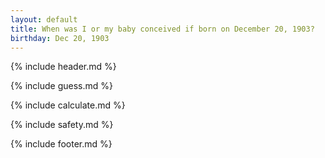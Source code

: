 ```yaml
---
layout: default
title: When was I or my baby conceived if born on December 20, 1903?
birthday: Dec 20, 1903
---
```


{% include header.md %}

{% include guess.md %}

{% include calculate.md %}

{% include safety.md %}

{% include footer.md %}



